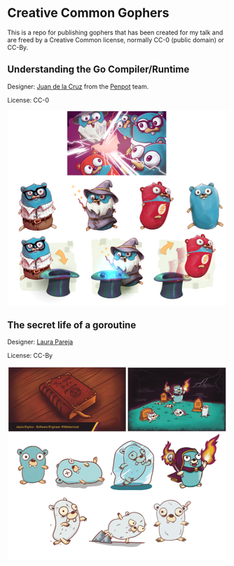 # Creative Common Gophers

This is a repo for publishing gophers that has been created for my talk and are freed by a Creative Common license, normally CC-0 (public domain) or CC-By.

## Understanding the Go Compiler/Runtime

Designer: [Juan de la Cruz](https://twitter.com/elhombretecla) from the [Penpot](https://penpot.app) team.

License: CC-0

[![Collage](https://github.com/jespino/gophers/blob/main/understanding_go_compiler/collage.png?raw=true)](https://github.com/jespino/gophers/understanding_go_compiler)

## The secret life of a goroutine

Designer: [Laura Pareja](https://lauraparejart.wixsite.com/laurapareja)

License: CC-By

[![Collage](https://github.com/jespino/gophers/blob/main/secret_life_of_goroutine/collage.png?raw=true)](https://github.com/jespino/gophers/secret_life_of_goroutine)
